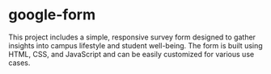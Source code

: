 # google-form
 This project includes a simple, responsive survey form designed to gather insights into campus lifestyle and student well-being. The form is built using HTML, CSS, and JavaScript and can be easily customized for various use cases.
